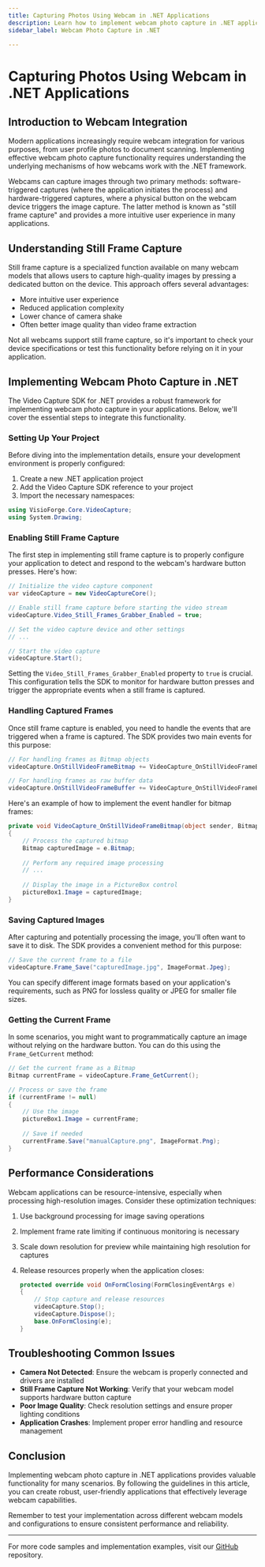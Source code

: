 ```yaml
---
title: Capturing Photos Using Webcam in .NET Applications
description: Learn how to implement webcam photo capture in .NET applications with step-by-step tutorials, code samples, and best practices. Master still frame capture, frame processing, and image saving techniques for professional webcam integration.
sidebar_label: Webcam Photo Capture in .NET

---
```


# Capturing Photos Using Webcam in .NET Applications

## Introduction to Webcam Integration

Modern applications increasingly require webcam integration for various purposes, from user profile photos to document scanning. Implementing effective webcam photo capture functionality requires understanding the underlying mechanisms of how webcams work with the .NET framework.

Webcams can capture images through two primary methods: software-triggered captures (where the application initiates the process) and hardware-triggered captures, where a physical button on the webcam device triggers the image capture. The latter method is known as "still frame capture" and provides a more intuitive user experience in many applications.

## Understanding Still Frame Capture

Still frame capture is a specialized function available on many webcam models that allows users to capture high-quality images by pressing a dedicated button on the device. This approach offers several advantages:

- More intuitive user experience
- Reduced application complexity
- Lower chance of camera shake
- Often better image quality than video frame extraction

Not all webcams support still frame capture, so it's important to check your device specifications or test this functionality before relying on it in your application.

## Implementing Webcam Photo Capture in .NET

The Video Capture SDK for .NET provides a robust framework for implementing webcam photo capture in your applications. Below, we'll cover the essential steps to integrate this functionality.

### Setting Up Your Project

Before diving into the implementation details, ensure your development environment is properly configured:

1. Create a new .NET application project
2. Add the Video Capture SDK reference to your project
3. Import the necessary namespaces:

```csharp
using VisioForge.Core.VideoCapture;
using System.Drawing;
```

### Enabling Still Frame Capture

The first step in implementing still frame capture is to properly configure your application to detect and respond to the webcam's hardware button presses. Here's how:

```csharp
// Initialize the video capture component
var videoCapture = new VideoCaptureCore();

// Enable still frame capture before starting the video stream
videoCapture.Video_Still_Frames_Grabber_Enabled = true;

// Set the video capture device and other settings
// ...

// Start the video capture
videoCapture.Start();
```

Setting the `Video_Still_Frames_Grabber_Enabled` property to `true` is crucial. This configuration tells the SDK to monitor for hardware button presses and trigger the appropriate events when a still frame is captured.

### Handling Captured Frames

Once still frame capture is enabled, you need to handle the events that are triggered when a frame is captured. The SDK provides two main events for this purpose:

```csharp
// For handling frames as Bitmap objects
videoCapture.OnStillVideoFrameBitmap += VideoCapture_OnStillVideoFrameBitmap;

// For handling frames as raw buffer data
videoCapture.OnStillVideoFrameBuffer += VideoCapture_OnStillVideoFrameBuffer;
```

Here's an example of how to implement the event handler for bitmap frames:

```csharp
private void VideoCapture_OnStillVideoFrameBitmap(object sender, BitmapEventArgs e)
{
    // Process the captured bitmap
    Bitmap capturedImage = e.Bitmap;
    
    // Perform any required image processing
    // ...
    
    // Display the image in a PictureBox control
    pictureBox1.Image = capturedImage;
}
```

### Saving Captured Images

After capturing and potentially processing the image, you'll often want to save it to disk. The SDK provides a convenient method for this purpose:

```csharp
// Save the current frame to a file
videoCapture.Frame_Save("capturedImage.jpg", ImageFormat.Jpeg);
```

You can specify different image formats based on your application's requirements, such as PNG for lossless quality or JPEG for smaller file sizes.

### Getting the Current Frame

In some scenarios, you might want to programmatically capture an image without relying on the hardware button. You can do this using the `Frame_GetCurrent` method:

```csharp
// Get the current frame as a Bitmap
Bitmap currentFrame = videoCapture.Frame_GetCurrent();

// Process or save the frame
if (currentFrame != null)
{
    // Use the image
    pictureBox1.Image = currentFrame;
    
    // Save if needed
    currentFrame.Save("manualCapture.png", ImageFormat.Png);
}
```

## Performance Considerations

Webcam applications can be resource-intensive, especially when processing high-resolution images. Consider these optimization techniques:

1. Use background processing for image saving operations
2. Implement frame rate limiting if continuous monitoring is necessary
3. Scale down resolution for preview while maintaining high resolution for captures
4. Release resources properly when the application closes:

   ```csharp
   protected override void OnFormClosing(FormClosingEventArgs e)
   {
       // Stop capture and release resources
       videoCapture.Stop();
       videoCapture.Dispose();
       base.OnFormClosing(e);
   }
   ```

## Troubleshooting Common Issues

- **Camera Not Detected**: Ensure the webcam is properly connected and drivers are installed
- **Still Frame Capture Not Working**: Verify that your webcam model supports hardware button capture
- **Poor Image Quality**: Check resolution settings and ensure proper lighting conditions
- **Application Crashes**: Implement proper error handling and resource management

## Conclusion

Implementing webcam photo capture in .NET applications provides valuable functionality for many scenarios. By following the guidelines in this article, you can create robust, user-friendly applications that effectively leverage webcam capabilities.

Remember to test your implementation across different webcam models and configurations to ensure consistent performance and reliability.

---

For more code samples and implementation examples, visit our [GitHub](https://github.com/visioforge/.Net-SDK-s-samples) repository.
